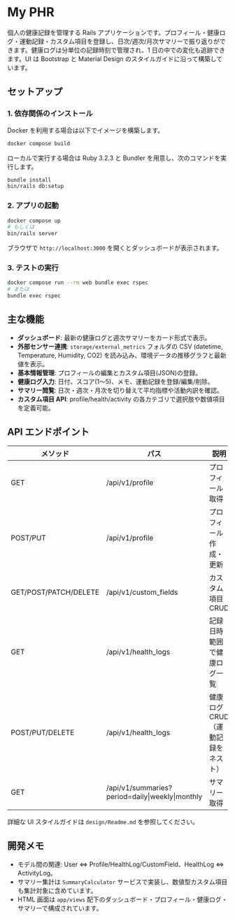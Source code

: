 # My PHR

個人の健康記録を管理する Rails アプリケーションです。プロフィール・健康ログ・運動記録・カスタム項目を登録し、日次/週次/月次サマリーで振り返りができます。健康ログは分単位の記録時刻で管理され、1 日の中での変化も追跡できます。UI は Bootstrap と Material Design のスタイルガイドに沿って構築しています。

## セットアップ

### 1. 依存関係のインストール

Docker を利用する場合は以下でイメージを構築します。

```bash
docker compose build
```

ローカルで実行する場合は Ruby 3.2.3 と Bundler を用意し、次のコマンドを実行します。

```bash
bundle install
bin/rails db:setup
```

### 2. アプリの起動

```bash
docker compose up
# もしくは
bin/rails server
```

ブラウザで `http://localhost:3000` を開くとダッシュボードが表示されます。

### 3. テストの実行

```bash
docker compose run --rm web bundle exec rspec
# または
bundle exec rspec
```

## 主な機能

- **ダッシュボード**: 最新の健康ログと週次サマリーをカード形式で表示。
- **外部センサー連携**: `storage/external_metrics` フォルダの CSV (datetime, Temperature, Humidity, CO2) を読み込み、環境データの推移グラフと最新値を表示。
- **基本情報管理**: プロフィールの編集とカスタム項目(JSON)の登録。
- **健康ログ入力**: 日付、スコア(1〜5)、メモ、運動記録を登録/編集/削除。
- **サマリー閲覧**: 日次・週次・月次を切り替えて平均指標や活動内訳を確認。
- **カスタム項目 API**: profile/health/activity の各カテゴリで選択肢や数値項目を定義可能。

## API エンドポイント

| メソッド | パス | 説明 |
| --- | --- | --- |
| GET | /api/v1/profile | プロフィール取得 |
| POST/PUT | /api/v1/profile | プロフィール作成・更新 |
| GET/POST/PATCH/DELETE | /api/v1/custom_fields | カスタム項目 CRUD |
| GET | /api/v1/health_logs | 記録日時範囲で健康ログ一覧 |
| POST/PUT/DELETE | /api/v1/health_logs | 健康ログ CRUD（運動記録をネスト） |
| GET | /api/v1/summaries?period=daily\|weekly\|monthly | サマリー取得 |

詳細な UI スタイルガイドは `design/Readme.md` を参照してください。

## 開発メモ

- モデル間の関連: User ⇔ Profile/HealthLog/CustomField、HealthLog ⇔ ActivityLog。
- サマリー集計は `SummaryCalculator` サービスで実装し、数値型カスタム項目も集計対象に含めています。
- HTML 画面は `app/views` 配下のダッシュボード・プロフィール・健康ログ・サマリーで構成されています。
